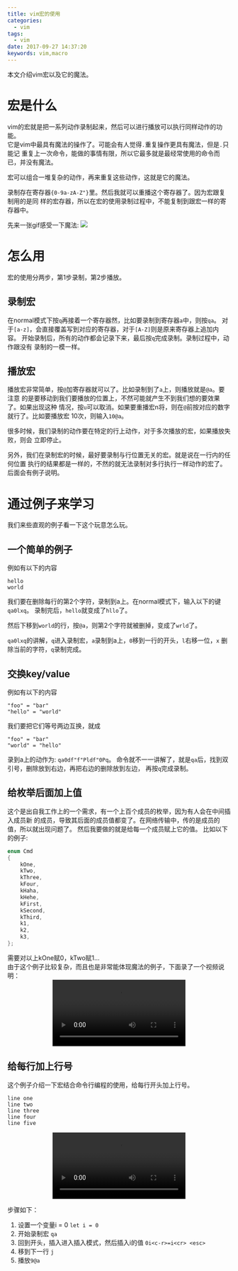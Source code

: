 ```yaml
---
title: vim宏的使用
categories:
  - vim
tags:
  - vim
date: 2017-09-27 14:37:20
keywords: vim,macro
---
```


本文介绍vim宏以及它的魔法。

<!-- more -->
# 宏是什么
vim的宏就是把一系列动作录制起来，然后可以进行播放可以执行同样动作的功能。  
它是vim中最具有魔法的操作了。可能会有人觉得`.`重复操作更具有魔法，但是`.`只能记
重复上一次命令，能做的事情有限，所以它最多就是最经常使用的命令而已，并没有魔法。

宏可以组合一堆复杂的动作，再来重复这些动作，这就是它的魔法。

录制存在寄存器`{0-9a-zA-Z"}`里。然后我就可以重播这个寄存器了。因为宏跟复制用的是同
样的宏存器，所以在宏的使用录制过程中，不能复制到跟宏一样的寄存器中。

先来一张gif感受一下魔法:
![](https://wx3.sinaimg.cn/mw690/69472223gy1fjyavakfcdg20hs0k0x6d.gif)

# 怎么用
宏的使用分两步，第1步录制，第2步播放。
## 录制宏
在normal模式下按`q`再接着一个寄存器然，比如要录制到寄存器`a`中，则按`qa`。
对于`[a-z]`，会直接覆盖写到对应的寄存器，对于`[A-Z]`则是原来寄存器上追加内容。
开始录制后，所有的动作都会记录下来，最后按`q`完成录制。录制过程中，动作跟没有
录制的一模一样。

## 播放宏
播放宏非常简单，按`@`加寄存器就可以了。比如录制到了`a`上，则播放就是`@a`。要注意
的是要移动到我们要播放的位置上，不然可能就产生不到我们想的要效果了。如果出现这种
情况，按`u`可以取消。如果要重播宏n将，则在`@`前按对应的数字就行了。比如要播放宏
10次，则输入`10@a`。

很多时候，我们录制的动作要在特定的行上动作，对于多次播放的宏，如果播放失败，则会
立即停止。

另外，我们在录制宏的时候，最好要录制与行位置无关的宏。就是说在一行内的任何位置
执行的结果都是一样的，不然的就无法录制对多行执行一样动作的宏了。后面会有例子说明。

# 通过例子来学习
我们来些直观的例子看一下这个玩意怎么玩。

## 一个简单的例子
例如有以下的内容
```
hello
world
```
我们要在删除每行的第2个字符，录制到a上。在normal模式下，输入以下的键`qa0lxq`。
录制完后，`hello`就变成了`hllo`了。

然后下移到`world`的行，按`@a`，则第2个字符就被删掉，变成了`wrld`了。

`qa0lxq`的讲解，`q`进入录制宏，`a`录制到a上，`0`移到一行的开头，`l`右移一位，`x`
删除当前的字符，`q`录制完成。

## 交换key/value
例如有以下的内容
```
"foo" = "bar"
"hello" = "world"
```
我们要把它们等号两边互换，就成
```
"foo" = "bar"
"world" = "hello"
```
录到a上的动作为: `qa0df"f"Pldf"0Pq`。
命令就不一一讲解了，就是`qa`后，找到双引号，删除放到右边，再把右边的删除放到左边，
再按`q`完成录制。

## 给枚举后面加上值
这个是出自我工作上的一个需求，有一个上百个成员的枚举，因为有人会在中间插入成员新
的成员，导致其后面的成员值都变了。在网络传输中，传的是成员的值，所以就出现问题了。
然后我要做的就是给每一个成员赋上它的值。
比如以下的例子:
```c
enum Cmd
{
    kOne,
    kTwo,
    kThree,
    kFour,
    kHaha,
    kHehe,
    kFirst,
    kSecond,
    kThird,
    k1,
    k2,
    k3,
};
```
需要对以上kOne赋0，kTwo赋1...  
由于这个例子比较复杂，而且也是非常能体现魔法的例子，下面录了一个视频说明：
<video src="http://ovl6t3p5t.bkt.clouddn.com/vim-macro.mov" controls="controls" style="max-width: 100%; display: block; margin-left: auto; margin-right: auto;">
your browser does not support the video tag
</video>

## 给每行加上行号
这个例子介绍一下宏结合命令行编程的使用，给每行开头加上行号。
```
line one
line two
line three
line four
line five
```
<video src="http://ovl6t3p5t.bkt.clouddn.com/vim-macro2.mov" controls="controls" style="max-width: 100%; display: block; margin-left: auto; margin-right: auto;">
your browser does not support the video tag
</video>

步骤如下：
1. 设置一个变量i = 0  `let i = 0`
2. 开始录制宏 `qa`
3. 回到开头，插入进入插入模式，然后插入i的值  `0i<c-r>=i<cr> <esc>`
4. 移到下一行 `j`
5. 播放`9@a`

